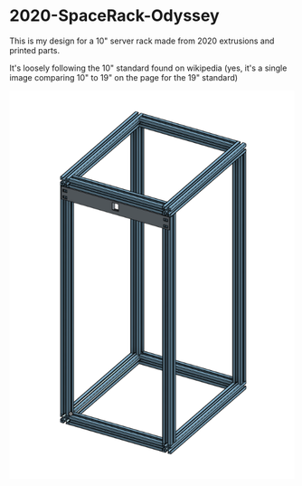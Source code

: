 # 2020-SpaceRack-Odyssey

This is my design for a 10" server rack made from 2020 extrusions and printed parts.

It's loosely following the 10" standard found on wikipedia (yes, it's a single image comparing 10" to 19" on the page for the 19" standard)

![Screenshot of the server rack.](https://github.com/Morfesto/2020-SpaceRack-Odyssey/blob/main/images/10in-rack.png)
